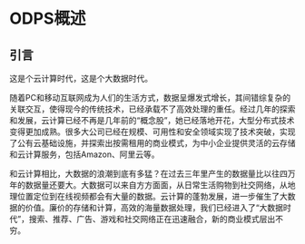 # ODPS概述


## 引言
这是个云计算时代，这是个大数据时代。

随着PC和移动互联网成为人们的生活方式，数据呈爆发式增长，其间错综复杂的关联交互，使得现今的传统技术，已经承载不了高效处理的重任。经过几年的探索和发展，云计算已经不再是几年前的“概念股”，她已经落地开花，大型分布式技术变得更加成熟。很多大公司已经在规模、可用性和安全领域实现了技术突破，实现了公有云基础设施，并探索出按需租用的商业模式，为中小企业提供灵活的云存储和云计算服务，包括Amazon、阿里云等。

和云计算相比，大数据的浪潮到底有多猛？在过去三年里产生的数据量比以往四万年的数据量还要大。大数据可以来自方方面面，从日常生活购物到社交网络，从地理位置定位到在线视频都会有大量的数据。云计算的蓬勃发展，进一步催生了大数据的价值。廉价的存储和计算，高效的海量数据处理，我们已经进入了“大数据时代”，搜索、推荐、广告、游戏和社交网络正在迅速融合，新的商业模式层出不穷。






